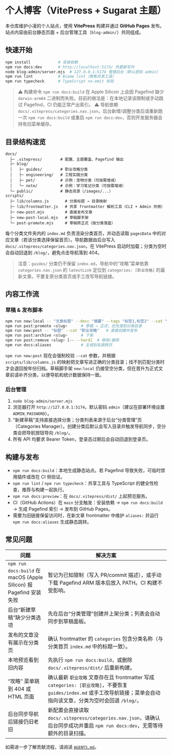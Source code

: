 # 个人博客（VitePress + Sugarat 主题）

本仓库维护小凌的个人站点，使用 **VitePress** 构建并通过 **GitHub Pages** 发布。站点内容由前台静态页面 + 后台管理工具（`blog-admin/`）共同组成。

## 快速开始

```bash
npm install            # 安装依赖
npm run docs:dev       # http://localhost:5173/ 热更新写作
node blog-admin/server.mjs  # 127.0.0.1:5174 管理后台（默认密码 admin）
npm run lint           # Biome lint（聚焦共享工具）
npm run typecheck      # TypeScript no-emit 校验
```

> ⚠️ 构建命令 `npm run docs:build` 在 Apple Silicon 上会因 Pagefind 缺少 `darwin-arm64` 二进制而失败。目前的做法是：在本地记录该限制或手动跳过 Pagefind，CI 仍能正常产出索引。
> ⚠️ 导航依赖 `docs/.vitepress/categories.nav.json`，后台新增/调整分类后请重新跑一次 `npm run docs:build` 或重启 `npm run docs:dev`，否则开发服务器会持有旧菜单缓存。

## 目录结构速览

```
docs/
  ├─ .vitepress/        # 配置、主题覆盖、Pagefind 输出
  ├─ blog/
  │   ├─ guides/        # 职业攻略分类
  │   ├─ engineering/   # 工程实践分类
  │   ├─ pet/           # 示例：宠物分类（可按需增减）
  │   └─ note/          # 示例：学习笔记分类（可按需增减）
  └─ public/            # 静态资源（/images/...）
scripts/
  ├─ lib/columns.js       # 分类标题 → 目录映射
  ├─ lib/frontmatter.js   # 共享 frontmatter 解析工具（CLI + Admin 共用）
  ├─ new-post.mjs         # 直接发布文章
  ├─ new-post-local.mjs   # 草稿脚手架
  └─ post-promote.mjs     # 草稿转正式（按分类落盘）
```

每个分类文件夹内的 `index.md` 负责渲染分类首页，并动态读取 `pagesData` 中的对应文章（若该分类选择保留首页）。导航数据由后台写入 `docs/.vitepress/categories.nav.json`，在 VitePress 启动时加载；分类为空时会自动回退到 `/blog/`，避免点击导航落到 404。
> 注意：`guides/` 分类仍不保留 `index.md`，导航中的“攻略”菜单依靠 `categories.nav.json` 的 `latestLink` 定位到 `categories: [职业攻略]` 的最新文章。不要复原分类首页或手工改写导航链接。

## 内容工作流

### 草稿 & 发布脚本

```bash
npm run new:local -- "文章标题" --desc "摘要" --tags "标签1,标签2" --cat "工程实践"
npm run post:promote <slug>      # 草稿 → 正式，优先落到分类目录
npm run new:post -- "标题" --cat "职业攻略"   # 直接创建并发布
npm run post:archive <slug>      # 下架
npm run post:remove <slug> [-- --hard]  # 移除/删除
npm run docs:aliases             # 生成别名跳转页
```

`npm run new:post` 现在会强制校验 `--cat` 参数，并根据 `scripts/lib/columns.js` 的映射把文章写进正确的分类目录；找不到匹配分类时才会退回按年份归档。草稿脚手架 `new:local` 仍接受空分类，但在晋升为正式文章前请补齐分类，以便导航和统计数据保持一致。

### 后台管理

1. `node blog-admin/server.mjs`
2. 浏览器打开 `http://127.0.0.1:5174`，默认密码 `admin`（建议在部署环境设置 `ADMIN_PASSWORD`）。
3. “新建草稿”支持直接选择分类；分类列表来源于后台“分类管理”页（Categories Manager）。创建分类后默认会写入目录并触发导航同步，空分类会把导航按钮导向 `/blog/`。
4. 所有 API 均要求 Bearer Token，登录态过期后会自动回退到登录页。

## 构建与发布

- `npm run docs:build`：本地生成静态站点。若 Pagefind 导致失败，可临时禁用插件或改在 CI 侧验证。
- `npm run lint` / `npm run typecheck`：共享工具与 TypeScript 的健全性检查，推荐与构建一起执行。
- `npm run docs:preview`：在 `docs/.vitepress/dist/` 上起预览服务。
- CI（GitHub Actions）在 `main` 分支触发：安装依赖 → `npm run docs:build` → 生成 Pagefind 索引 → 发布到 GitHub Pages。
- 需要为旧链接保留访问时，在新文章 frontmatter 中维护 `aliases:` 并运行 `npm run docs:aliases` 生成静态跳转。

## 常见问题

| 问题 | 解决方案 |
| --- | --- |
| `npm run docs:build` 在 macOS (Apple Silicon) 报 Pagefind 安装失败 | 暂记为已知限制（写入 PR/commit 描述），或手动下载 Pagefind ARM 版本后放入 PATH。CI 构建不受影响。 |
| 后台“新建草稿”缺少分类选项 | 先在后台“分类管理”创建并上架分类；列表会自动同步到草稿面板。 |
| 发布的文章没有展示在分类页 | 确认 frontmatter 的 `categories` 包含分类名称（与分类首页 `index.md` 中的标题一致）。 |
| 本地预览看到旧内容 | 先执行 `npm run docs:build`，或删除 `docs/.vitepress/dist/` 后重新构建。 |
| “攻略” 菜单跳到 404 或 HTML 页面 | 确认最新 `职业攻略` 文章存在且 frontmatter 写成 `categories: [职业攻略]`，不要恢复 `guides/index.md` 或手工改导航链接；菜单会自动指向该文章，分类为空时会回退 `/blog/`。 |
| 后台同步导航后链接仍旧老旧 | 新配置会直接读取 `docs/.vitepress/categories.nav.json`，请确认后台同步成功并重启 `npm run docs:dev`，无需等待额外的目录扫描。 |

如需进一步了解贡献流程，请阅读 [`AGENTS.md`](./AGENTS.md)。
